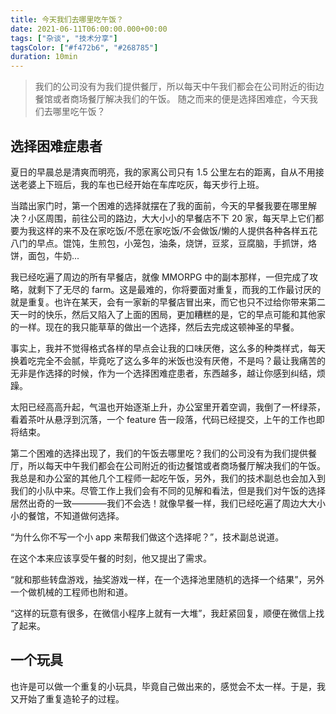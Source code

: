 ```yaml
---
title: 今天我们去哪里吃午饭？
date: 2021-06-11T06:00:00.000+00:00
tags: ["杂谈", "技术分享"]
tagsColor: ["#f472b6", "#268785"]
duration: 10min
---
```


> 我们的公司没有为我们提供餐厅，所以每天中午我们都会在公司附近的街边餐馆或者商场餐厅解决我们的午饭。
> 随之而来的便是选择困难症，今天我们去哪里吃午饭？

## 选择困难症患者

夏日的早晨总是清爽而明亮，我的家离公司只有 1.5 公里左右的距离，自从不用接送老婆上下班后，我的车也已经开始在车库吃灰，每天步行上班。

当踏出家门时，第一个困难的选择就摆在了我的面前，今天的早餐我要在哪里解决？小区周围，前往公司的路边，大大小小的早餐店不下 20 家，每天早上它们都要为我这样的来不及在家吃饭/不愿在家吃饭/不会做饭/懒的人提供各种各样五花八门的早点。馄饨，生煎包，小笼包，油条，烧饼，豆浆，豆腐脑，手抓饼，烙饼，面包，牛奶...

我已经吃遍了周边的所有早餐店，就像 MMORPG 中的副本那样，一但完成了攻略，就剩下了无尽的 farm。这是最难的，你将要面对重复，而我的工作最讨厌的就是重复。也许在某天，会有一家新的早餐店冒出来，而它也只不过给你带来第二天一时的快乐，然后又陷入了上面的困局，更加糟糕的是，它的早点可能和其他家的一样。现在的我只能草草的做出一个选择，然后去完成这顿神圣的早餐。

事实上，我并不觉得格式各样的早点会让我的口味厌倦，这么多的种类样式，每天换着吃完全不会腻，毕竟吃了这么多年的米饭也没有厌倦，不是吗？最让我痛苦的无非是作选择的时候，作为一个选择困难症患者，东西越多，越让你感到纠结，烦躁。

太阳已经高高升起，气温也开始逐渐上升，办公室里开着空调，我倒了一杯绿茶，看着茶叶从悬浮到沉落，一个 feature 告一段落，代码已经提交，上午的工作也即将结束。

第二个困难的选择出现了，我们的午饭去哪里吃？我们的公司没有为我们提供餐厅，所以每天中午我们都会在公司附近的街边餐馆或者商场餐厅解决我们的午饭。
我总是和办公室的其他几个工程师一起吃午饭，另外，我们的技术副总也会加入到我们的小队中来。尽管工作上我们会有不同的见解和看法，但是我们对午饭的选择居然出奇的一致————我们不会选！就像早餐一样，我们已经吃遍了周边大大小小的餐馆，不知道做何选择。

“为什么你不写一个小 app 来帮我们做这个选择呢？”，技术副总说道。

在这个本来应该享受午餐的时刻，他又提出了需求。

“就和那些转盘游戏，抽奖游戏一样，在一个选择池里随机的选择一个结果”，另外一个做机械的工程师也附和道。

“这样的玩意有很多，在微信小程序上就有一大堆”，我赶紧回复，顺便在微信上找了起来。

## 一个玩具

也许是可以做一个重复的小玩具，毕竟自己做出来的，感觉会不太一样。于是，我又开始了重复造轮子的过程。
